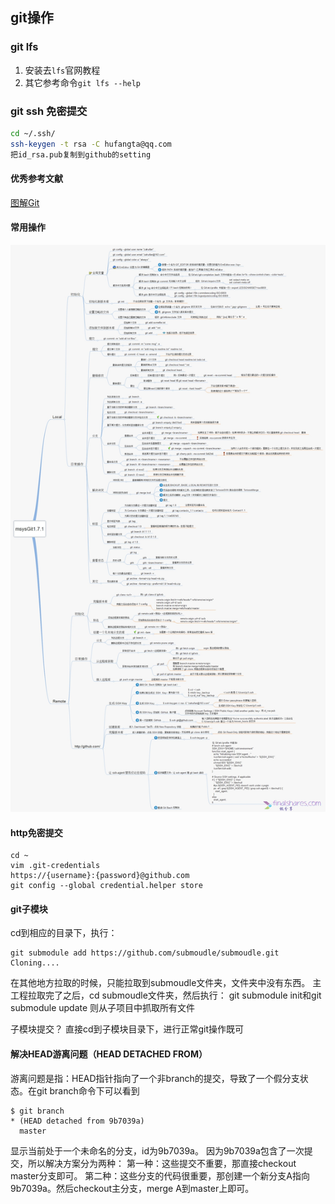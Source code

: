 ## git操作

### git lfs

1. 安装去`lfs`官网教程
2. 其它参考命令`git lfs --help`

### git ssh 免密提交

```bash
cd ~/.ssh/
ssh-keygen -t rsa -C hufangta@qq.com
把id_rsa.pub复制到github的setting
```



#### 优秀参考文献
[图解Git](https://marklodato.github.io/visual-git-guide/index-zh-cn.html "图解Git")

#### 常用操作
![blockchain](https://raw.githubusercontent.com/hufangtao/HFT_Doc/master/%E5%9B%BE%E7%89%87/290760-e8491f69473bf200.jpg "图片hover描述")


#### http免密提交
```
cd ~
vim .git-credentials
https://{username}:{password}@github.com
git config --global credential.helper store
```

#### git子模块
cd到相应的目录下，执行：
```
git submodule add https://github.com/submoudle/submoudle.git
Cloning....
```

在其他地方拉取的时候，只能拉取到submoudle文件夹，文件夹中没有东西。
主工程拉取完了之后，cd submoudle文件夹，然后执行：
git submodule init和git submodule update 则从子项目中抓取所有文件

子模块提交？
直接cd到子模块目录下，进行正常git操作既可

#### 解决HEAD游离问题（HEAD DETACHED FROM）
游离问题是指：HEAD指针指向了一个非branch的提交，导致了一个假分支状态。在git branch命令下可以看到
```
$ git branch
* (HEAD detached from 9b7039a)
  master
```
显示当前处于一个未命名的分支，id为9b7039a。
因为9b7039a包含了一次提交，所以解决方案分为两种：
第一种：这些提交不重要，那直接checkout master分支即可。
第二种：这些分支的代码很重要，那创建一个新分支A指向9b7039a。然后checkout主分支，merge A到master上即可。


